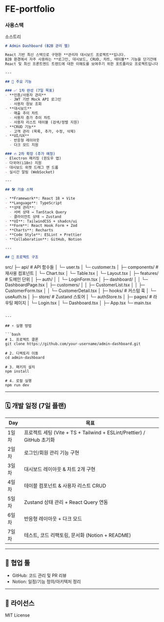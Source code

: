 ﻿# FE-portfolio

### 사용스택

소스트리




















```markdown
# Admin Dashboard (B2B 관리 웹)

React 기반 최신 스택으로 구현한 **관리자 대시보드 프로젝트**입니다.  
B2B 환경에서 자주 사용하는 **로그인, 대시보드, CRUD, 차트, 테이블** 기능을 단기간에 구현하여  
React 및 최신 프론트엔드 트렌드에 대한 이해도를 보여주기 위한 포트폴리오 프로젝트입니다.

---

## 🚀 주요 기능

### ✅ 1차 완성 (7일 목표)
- **인증/사용자 관리**
  - JWT 기반 Mock API 로그인
  - 사용자 정보 조회
- **대시보드**
  - 매출 추이 차트
  - 사용자 증가 추이 차트
  - 사용자 리스트 테이블 (검색/정렬 지원)
- **CRUD 기능**
  - 고객 관리 (목록, 추가, 수정, 삭제)
- **UI/UX**
  - 반응형 레이아웃
  - 다크 모드 지원

### 🔥 2차 확장 (추가 예정)
- Electron 패키징 (윈도우 앱)
- 다국어(i18n) 지원
- 대시보드 위젯 드래그 앤 드롭
- 실시간 알림 (WebSocket)

---

## 🛠️ 기술 스택

- **Framework**: React 18 + Vite  
- **Language**: TypeScript  
- **상태 관리**:  
  - 서버 상태 → TanStack Query  
  - 클라이언트 상태 → Zustand  
- **UI**: TailwindCSS + shadcn/ui  
- **Form**: React Hook Form + Zod  
- **Charts**: Recharts  
- **Code Style**: ESLint + Prettier  
- **Collaboration**: GitHub, Notion  

---

## 📂 프로젝트 구조

```

src/
├─ api/               # API 함수들
│   └─ user.ts
│   └─ customer.ts
│
├─ components/        # 재사용 컴포넌트
│   └─ Chart.tsx
│   └─ Table.tsx
│   └─ Layout.tsx
│
├─ features/          # 도메인 단위
│   ├─ auth/
│   │   └─ LoginForm.tsx
│   ├─ dashboard/
│   │   └─ DashboardPage.tsx
│   ├─ customers/
│   │   ├─ CustomerList.tsx
│   │   ├─ CustomerForm.tsx
│   │   └─ CustomerDetail.tsx
│
├─ hooks/             # 커스텀 훅
│   └─ useAuth.ts
│
├─ store/             # Zustand 스토어
│   └─ authStore.ts
│
├─ pages/             # 라우팅 페이지
│   └─ Login.tsx
│   └─ Dashboard.tsx
│
├─ App.tsx
└─ main.tsx

````

---

## ⚡ 실행 방법

```bash
# 1. 프로젝트 클론
git clone https://github.com/your-username/admin-dashboard.git

# 2. 디렉토리 이동
cd admin-dashboard

# 3. 패키지 설치
npm install

# 4. 로컬 실행
npm run dev
````

---

## 🗓️ 개발 일정 (7일 플랜)

| Day | 목표                                                            |
| --- | ------------------------------------------------------------- |
| 1일차 | 프로젝트 세팅 (Vite + TS + Tailwind + ESLint/Prettier) / GitHub 초기화 |
| 2일차 | 로그인/회원 관리 기능 구현                                               |
| 3일차 | 대시보드 레이아웃 & 차트 2개 구현                                          |
| 4일차 | 테이블 컴포넌트 & 사용자 리스트 CRUD                                       |
| 5일차 | Zustand 상태 관리 + React Query 연동                                |
| 6일차 | 반응형 레이아웃 + 다크 모드                                              |
| 7일차 | 테스트, 코드 리팩토링, 문서화 (Notion + README)                           |

---

## 📌 협업 툴

* GitHub: 코드 관리 및 PR 리뷰
* Notion: 일정/기능 정의/아키텍처 정리

---

## 📄 라이선스

MIT License


